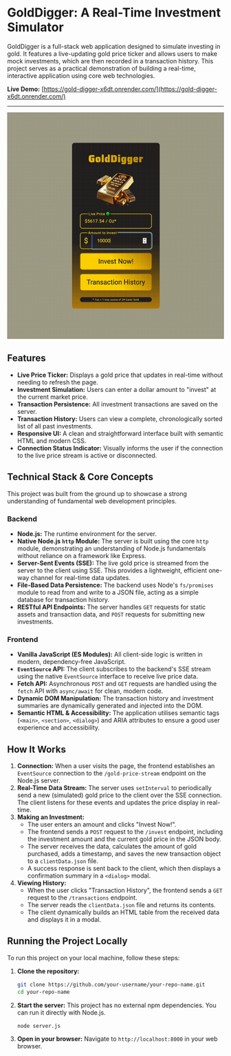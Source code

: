 # GoldDigger: A Real-Time Investment Simulator

GoldDigger is a full-stack web application designed to simulate investing in gold. It features a live-updating gold price ticker and allows users to make mock investments, which are then recorded in a transaction history. This project serves as a practical demonstration of building a real-time, interactive application using core web technologies.

**Live Demo:** [https://gold-digger-x6dt.onrender.com/](https://gold-digger-x6dt.onrender.com/)

---

![GoldDigger Application Screenshot](./demo.gif)

## Features

*   **Live Price Ticker:** Displays a gold price that updates in real-time without needing to refresh the page.
*   **Investment Simulation:** Users can enter a dollar amount to "invest" at the current market price.
*   **Transaction Persistence:** All investment transactions are saved on the server.
*   **Transaction History:** Users can view a complete, chronologically sorted list of all past investments.
*   **Responsive UI:** A clean and straightforward interface built with semantic HTML and modern CSS.
*   **Connection Status Indicator:** Visually informs the user if the connection to the live price stream is active or disconnected.

## Technical Stack & Core Concepts

This project was built from the ground up to showcase a strong understanding of fundamental web development principles.

### Backend

*   **Node.js:** The runtime environment for the server.
*   **Native Node.js `http` Module:** The server is built using the core `http` module, demonstrating an understanding of Node.js fundamentals without reliance on a framework like Express.
*   **Server-Sent Events (SSE):** The live gold price is streamed from the server to the client using SSE. This provides a lightweight, efficient one-way channel for real-time data updates.
*   **File-Based Data Persistence:** The backend uses Node's `fs/promises` module to read from and write to a JSON file, acting as a simple database for transaction history.
*   **RESTful API Endpoints:** The server handles `GET` requests for static assets and transaction data, and `POST` requests for submitting new investments.

### Frontend

*   **Vanilla JavaScript (ES Modules):** All client-side logic is written in modern, dependency-free JavaScript.
*   **`EventSource` API:** The client subscribes to the backend's SSE stream using the native `EventSource` interface to receive live price data.
*   **Fetch API:** Asynchronous `POST` and `GET` requests are handled using the `fetch` API with `async/await` for clean, modern code.
*   **Dynamic DOM Manipulation:** The transaction history and investment summaries are dynamically generated and injected into the DOM.
*   **Semantic HTML & Accessibility:** The application utilises semantic tags (`<main>`, `<section>`, `<dialog>`) and ARIA attributes to ensure a good user experience and accessibility.

## How It Works

1.  **Connection:** When a user visits the page, the frontend establishes an `EventSource` connection to the `/gold-price-stream` endpoint on the Node.js server.
2.  **Real-Time Data Stream:** The server uses `setInterval` to periodically send a new (simulated) gold price to the client over the SSE connection. The client listens for these events and updates the price display in real-time.
3.  **Making an Investment:**
    *   The user enters an amount and clicks "Invest Now!".
    *   The frontend sends a `POST` request to the `/invest` endpoint, including the investment amount and the current gold price in the JSON body.
    *   The server receives the data, calculates the amount of gold purchased, adds a timestamp, and saves the new transaction object to a `clientData.json` file.
    *   A success response is sent back to the client, which then displays a confirmation summary in a `<dialog>` modal.
4.  **Viewing History:**
    *   When the user clicks "Transaction History", the frontend sends a `GET` request to the `/transactions` endpoint.
    *   The server reads the `clientData.json` file and returns its contents.
    *   The client dynamically builds an HTML table from the received data and displays it in a modal.

## Running the Project Locally

To run this project on your local machine, follow these steps:

1.  **Clone the repository:**
    ```bash
    git clone https://github.com/your-username/your-repo-name.git
    cd your-repo-name
    ```

2.  **Start the server:**
    This project has no external npm dependencies. You can run it directly with Node.js.
    ```bash
    node server.js
    ```

3.  **Open in your browser:**
    Navigate to `http://localhost:8000` in your web browser.
